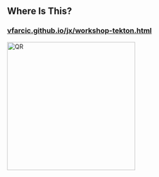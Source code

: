 <!-- .slide: class="center" -->
## Where Is This?

### [vfarcic.github.io/jx/workshop-tekton.html](http://vfarcic.github.io/jx/workshop-tekton.html)

<img src="img/address-qr-tekton.png" alt="QR" style="width:300px;height:300px;">
